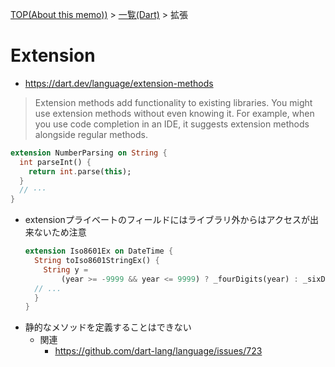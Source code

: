 [TOP(About this memo))](../README.md) > [一覧(Dart)](./README.md) > 拡張


# Extension
* https://dart.dev/language/extension-methods
> Extension methods add functionality to existing libraries. You might use extension methods without even knowing it. For example, when you use code completion in an IDE, it suggests extension methods alongside regular methods.
```dart
extension NumberParsing on String {
  int parseInt() {
    return int.parse(this);
  }
  // ···
}
```
* extensionプライベートのフィールドにはライブラリ外からはアクセスが出来ないため注意
  ```dart
  extension Iso8601Ex on DateTime {
    String toIso8601StringEx() {
      String y =
          (year >= -9999 && year <= 9999) ? _fourDigits(year) : _sixDigits(year); // _fourDigitsや_sixDigitsは利用できないためエラーとなる。
    // ... 
    }
  }
  ```
* 静的なメソッドを定義することはできない
  * 関連
    * https://github.com/dart-lang/language/issues/723
  





